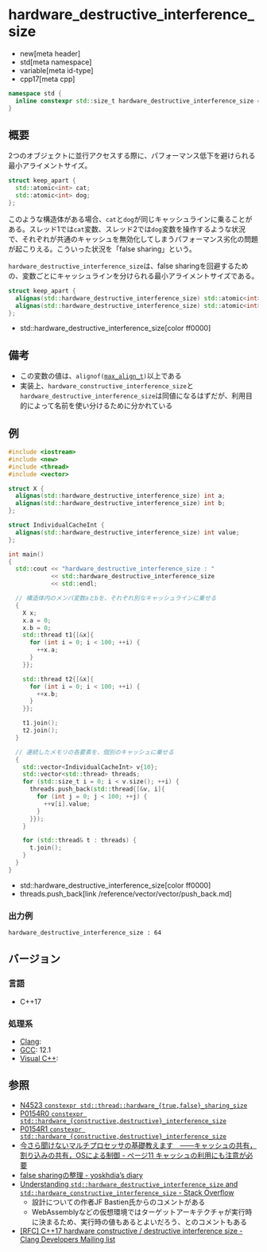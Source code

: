 # hardware_destructive_interference_size
* new[meta header]
* std[meta namespace]
* variable[meta id-type]
* cpp17[meta cpp]

```cpp
namespace std {
  inline constexpr std::size_t hardware_destructive_interference_size = implementation-defined;
}
```

## 概要
2つのオブジェクトに並行アクセスする際に、パフォーマンス低下を避けられる最小アライメントサイズ。

```cpp
struct keep_apart {
  std::atomic<int> cat;
  std::atomic<int> dog;
};
```

このような構造体がある場合、`cat`と`dog`が同じキャッシュラインに乗ることがある。スレッド1では`cat`変数、スレッド2では`dog`変数を操作するような状況で、それぞれが共通のキャッシュを無効化してしまうパフォーマンス劣化の問題が起こりえる。こういった状況を「false sharing」という。

`hardware_destructive_interference_size`は、false sharingを回避するための、変数ごとにキャッシュラインを分けられる最小アライメントサイズである。

```cpp
struct keep_apart {
  alignas(std::hardware_destructive_interference_size) std::atomic<int> cat;
  alignas(std::hardware_destructive_interference_size) std::atomic<int> dog;
};
```
* std::hardware_destructive_interference_size[color ff0000]


## 備考
- この変数の値は、`alignof(`[`max_align_t`](/reference/cstddef/max_align_t.md)`)`以上である
- 実装上、`hardware_constructive_interference_size`と`hardware_destructive_interference_size`は同値になるはずだが、利用目的によって名前を使い分けるために分かれている


## 例
```cpp
#include <iostream>
#include <new>
#include <thread>
#include <vector>

struct X {
  alignas(std::hardware_destructive_interference_size) int a;
  alignas(std::hardware_destructive_interference_size) int b;
};

struct IndividualCacheInt {
  alignas(std::hardware_destructive_interference_size) int value;
};

int main()
{
  std::cout << "hardware_destructive_interference_size : "
            << std::hardware_destructive_interference_size
            << std::endl;

  // 構造体内のメンバ変数aとbを、それぞれ別なキャッシュラインに乗せる
  {
    X x;
    x.a = 0;
    x.b = 0;
    std::thread t1{[&x]{
      for (int i = 0; i < 100; ++i) {
        ++x.a;
      }
    }};

    std::thread t2{[&x]{
      for (int i = 0; i < 100; ++i) {
        ++x.b;
      }
    }};

    t1.join();
    t2.join();
  }

  // 連続したメモリの各要素を、個別のキャッシュに乗せる
  {
    std::vector<IndividualCacheInt> v{10};
    std::vector<std::thread> threads;
    for (std::size_t i = 0; i < v.size(); ++i) {
      threads.push_back(std::thread{[&v, i]{
        for (int j = 0; j < 100; ++j) {
          ++v[i].value;
        }
      }});
    }

    for (std::thread& t : threads) {
      t.join();
    }
  }
}
```
* std::hardware_destructive_interference_size[color ff0000]
* threads.push_back[link /reference/vector/vector/push_back.md]


### 出力例
```
hardware_destructive_interference_size : 64
```


## バージョン
### 言語
- C++17

### 処理系
- [Clang](/implementation.md#clang):
- [GCC](/implementation.md#gcc): 12.1
- [Visual C++](/implementation.md#visual_cpp):


## 参照
- [N4523 `constexpr std::thread::hardware_{true,false}_sharing_size`](http://www.open-std.org/jtc1/sc22/wg21/docs/papers/2015/n4523.html)
- [P0154R0 `constexpr std::hardware_{constructive,destructive}_interference_size`](http://www.open-std.org/jtc1/sc22/wg21/docs/papers/2015/p0154r0.html)
- [P0154R1 `constexpr std::hardware_{constructive,destructive}_interference_size`](http://www.open-std.org/jtc1/sc22/wg21/docs/papers/2016/p0154r1.html)
- [今さら聞けないマルチプロセッサの基礎教えます　――キャッシュの共有，割り込みの共有，OSによる制御 - ページ11 キャッシュの利用にも注意が必要](http://www.kumikomi.net/archives/2005/02/02multi.php?page=11)
- [false sharingの整理 - yoskhdia’s diary](http://yoskhdia.hatenablog.com/entry/2016/06/03/191329)
- [Understanding `std::hardware_destructive_interference_size` and `std::hardware_constructive_interference_size` - Stack Overflow](https://stackoverflow.com/questions/39680206/understanding-stdhardware-destructive-interference-size-and-stdhardware-cons)
    - 設計についての作者JF Bastien氏からのコメントがある
    - WebAssemblyなどの仮想環境ではターゲットアーキテクチャが実行時に決まるため、実行時の値もあるとよいだろう、とのコメントもある
- [[RFC] C++17 hardware constructive / destructive interference size - Clang Developers Mailing list](https://lists.llvm.org/pipermail/cfe-dev/2018-May/058073.html)
